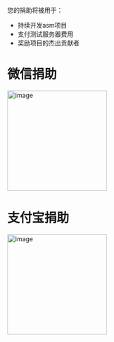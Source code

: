 # <!-- {docsify-ignore-all} -->

您的捐助将被用于：
* 持续开发asm项目
* 支付测试服务器费用
* 奖励项目的杰出贡献者

# 微信捐助
<img width="226" alt="image" src="https://user-images.githubusercontent.com/1846319/226857858-b2789fcd-1aff-4054-a18a-7586483c9675.png">

# 支付宝捐助
<img width="226" alt="image" src="https://user-images.githubusercontent.com/1846319/226858943-8c6e23f1-391b-41b1-8274-46d02154ad28.png">

<!-- https://afdian.net/a/leveryd-asm?tab=home -->
